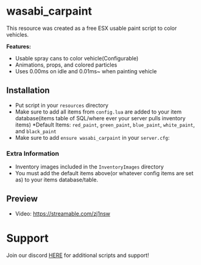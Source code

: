 # wasabi_carpaint

This resource was created as a free ESX usable paint script to color vehicles.


<b>Features:</b>
- Usable spray cans to color vehicle(Configurable)
- Animations, props, and colored particles
- Uses 0.00ms on idle and 0.01ms~ when painting vehicle


## Installation

- Put script in your `resources` directory
- Make sure to add all items from `config.lua` are added to your item database(items table of SQL/where ever your server pulls inventory items)
*Default Items: `red_paint`, `green_paint`, `blue_paint`, `white_paint`, and `black_paint`
- Make sure to add `ensure wasabi_carpaint` in your `server.cfg`:


### Extra Information
- Inventory images included in the `InventoryImages` directory
- You must add the default items above(or whatever config items are set as) to your items database/table.

## Preview
- Video: https://streamable.com/zj1nsw
# Support
Join our discord <a href='https://discord.gg/XJFNyMy3Bv'>HERE</a> for additional scripts and support!
